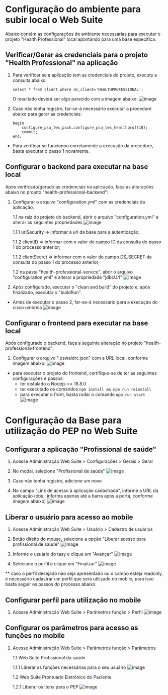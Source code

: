 # Configuração do ambiente para subir local o Web Suite
Abaixo contém as configurações de ambiente necessárias para executar o projeto "Health Professional" local apontando para uma base específica.

## Verificar/Gerar as credenciais para o projeto "Health Professional" na aplicação
1. Para verificar se a aplicação tem as credenciais do projeto, execute a consulta abaixo:

    `select * from client where ds_client='HEALTHPROFESSIONAL';`

    O resultado deverá ser algo parecido com a imagem abaixo:
    ![image](https://github.com/brcgimenez/wiki/assets/114239313/5080edf9-d76b-4d0d-8cc5-f87e79290631)


2. Caso não tenha registro, far-se-á necessário executar a procedure abaixo para gerar as credenciais:
    ```
    begin
    	configure_psa_tws_pack.configure_psa_tws_healthprof(10);
    	commit;
    end;
    ```

* Para verificar se funcionou corretamente a execução da procedure, basta executar o passo 1 novamente.

## Configurar o backend para executar na base local
Após verificado/gerado as credenciais na aplicação, faça as alterações abaixo no projeto "health-professional-backend":
1. Configurar o arquivo "configuration.yml" com as credenciais da aplicação.
	
     1.1 na raiz do projeto do backend, abrir o arquivo "configuration.yml" e alterar as seguintes propriedades
       ![image](https://github.com/brcgimenez/wiki/assets/114239313/0cf3694c-69a2-4733-bd76-8ca82f0e4ade)

      1.1.1 urlSecurity => informar a url da base para a autenticação;

      1.1.2 clientID => informar com o valor do campo ID da consulta do passo 1 do processo anterior;

      1.1.2 clientSecret => informar com o valor do campo DS_SECRET da consulta do passo 1 do processo anterior;
	
	  1.2 na pasta "health-professional-service", abrir o arquivo "configuration.yml" e alterar a propriedade "jdbcUrl"
	  ![image](https://github.com/brcgimenez/wiki/assets/114239313/e72c8e01-ffa5-4ba8-8f4b-369dac3f3097)

 
2. Após configurado, executar o "clean and build" do projeto e, após finalizado, executar o "buildRun".

* Antes de executar o passo 2, far-se-á necessário para a execução do cisco umbrela
![image](https://github.com/brcgimenez/wiki/assets/114239313/d12fddb3-947b-4be4-9fae-095a6067b546)


## Configurar o frontend para executar na base local
Após configurado o backend, faça a seguinte alteração no projeto "health-professional-frontend":

1. Configurar o arquivo ".oswaldrc.json" com a URL local, conforme imagem abaixo:
![image](https://github.com/brcgimenez/wiki/assets/114239313/b4e13aec-7f3f-4b53-b5d6-c80c8e7a233c)


* para executar o projeto do frontend, certifique-se de ter as seguintes configurações e passos:
	- ter instalado o Nodejs >= 18.8.0
	- ter executado os comandos `npm install && npm run reinstall`
	- para executar o front, basta rodar o comando `npm run start`
![image](https://github.com/brcgimenez/wiki/assets/114239313/af4fbfec-5caa-4a0e-85c1-4f8397703253)


# Configuração da Base para utilização do PEP no Web Suite

## Configurar a aplicação "Profissional de saúde"
1. Acesse Administração Web Suite > Configurações > Gerais > Geral
2. No modal, selecione "Profissional de saúde"
![image](https://github.com/brcgimenez/wiki/assets/114239313/612e0b06-94e9-4ac9-aaa6-5328adbbe66c)

3. Caso não tenha registro, adicione um novo
4. No campo "Link de acesso à aplicação cadastrada", informe a URL da aplicação (obs.: informa apenas até a barra após a porta, conforme imagem abaixo)
![image](https://github.com/brcgimenez/wiki/assets/114239313/b503e34a-f542-40e1-85af-a1b27c9b59d1)


## Liberar o usuário para acesso ao mobile
1. Acesse Administração Web Suite > Usuário > Cadastro de usuários
2. Botão direito do mouse, selecione a opção "Liberar acesso para profissional de saúde"
![image](https://github.com/brcgimenez/wiki/assets/114239313/9d8ba3c6-a497-436e-9556-d53f17710c04)

3. Informe o usuário do tasy e clique em "Avançar"
![image](https://github.com/brcgimenez/wiki/assets/114239313/5a91e9cd-4e8b-4c08-a77c-48b6809aa3d7)

4. Selecione o perfil e clique em "Finalizar"
![image](https://github.com/brcgimenez/wiki/assets/114239313/0922fe28-a595-401d-86b3-9fb9e5cbff16)

** caso o perfil desejado não seja apresentado ou o campo esteja readonly, é necessário cadastrar um perfil que será utilizado no mobile, para isso basta seguir os passos do processo abaixo.

## Configurar perfil para utilização no mobile
1. Acesse Administração Web Suite > Parâmetros função > Perfil
![image](https://github.com/brcgimenez/wiki/assets/114239313/6f7b42a8-661f-4843-97a2-ab4c70ce4815)



## Configurar os parâmetros para acesso as funções no mobile
1. Acesse Administração Web Suite > Parâmetros função > Parâmetros
   
	1.1 Web Suite Profissional da saúde
   
	  1.1.1 Liberar as funções necessárias para o seu usuário
   ![image](https://github.com/brcgimenez/wiki/assets/114239313/c0a5947f-1031-4491-a841-c5d6bb9c01e3)

	1.2 Web Suite Prontuário Eletrônico do Paciente
   
	  1.2.1 Liberar os itens para o PEP
    ![image](https://github.com/brcgimenez/wiki/assets/114239313/c4159ea6-22af-4c4c-a641-e864b743fa6f)
